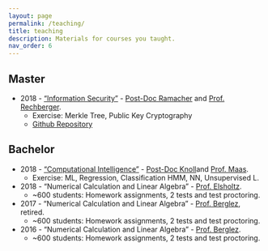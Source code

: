 ```yaml
---
layout: page
permalink: /teaching/
title: teaching
description: Materials for courses you taught.
nav_order: 6
---
```


## Master

- 2018 - [“Information Security”](https://www.iaik.tugraz.at/person/christian-rechberger) - [Post-Doc Ramacher](https://ramacher.at) and [Prof. Rechberger](https://www.iaik.tugraz.at/person/christian-rechberger).
  - Exercise: Merkle Tree, Public Key Cryptography
  - [Github Repository](https://github.com/Crytpo/bitcoins)

## Bachelor

- 2018 - [“Computational Intelligence”](https://www.spsc.tugraz.at/courses/computational-intelligence.html) - [Post-Doc Knoll](https://www.spsc.tugraz.at/people/christian-knoll.html)and [Prof. Maas](https://igi-web.tugraz.at/people/maass).
  - Exercise: ML, Regression, Classification HMM, NN, Unsupervised L.
- 2018 - “Numerical Calculation and Linear Algebra” - [Prof. Elsholtz](https://www.math.tugraz.at/~elsholtz).
  - ~600 students: Homework assignments, 2 tests and test proctoring.
- 2017 - “Numerical Calculation and Linear Algebra” - [Prof. Berglez](https://www.finanz.math.tugraz.at/~berglez), retired.
  - ~600 students: Homework assignments, 2 tests and test proctoring.
- 2016 - “Numerical Calculation and Linear Algebra” - [Prof. Berglez](https://www.finanz.math.tugraz.at/~berglez).
  - ~600 students: Homework assignments, 2 tests and test proctoring.
